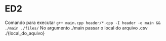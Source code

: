 # ED2
Comando para executar
`g++ main.cpp header/*.cpp -I header -o main && ./main ./files/`
No argumento ./main passar o local do arquivo .csv ./{local_do_aquivo}
